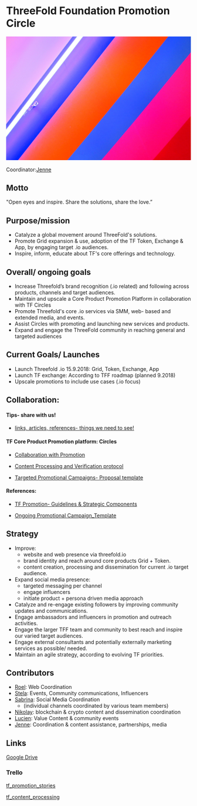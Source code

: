 # ThreeFold Foundation Promotion Circle

![promtion pic](foundation_marketing.jpeg)

Coordinator:[Jenne](https://github.com/threefoldfoundation/info_foundation/blob/development/docs/contributors/mazraa/Jenne_Magno.md)

## Motto
"Open eyes and inspire. Share the solutions, share the love.”

## Purpose/mission
- Catalyze a global movement around ThreeFold's solutions.
- Promote Grid expansion & use,  adoption of the TF Token, Exchange & App, by engaging target .io audiences.
- Inspire, inform, educate about TF's core offerings and technology. 

## Overall/ ongoing goals
- Increase Threefold’s brand recognition (.io related) and following across products, channels and target audiences.
- Maintain and upscale a Core Product Promotion Platform in collaboration with TF Circles
- Promote Threefold's core .io services via SMM, web- based and extended media, and events.
- Assist Circles with promoting and launching new services and products.
- Expand and engage the ThreeFold community in reaching general and targeted audiences

## Current Goals/ Launches 
- Launch Threefold .io 15.9.2018: Grid, Token, Exchange, App
- Launch TF exchange: According to TFF roadmap (planned 9.2018) 
- Upscale promotions to include use cases (.io focus)

## Collaboration:

#### Tips- share with us!
- [links, articles, references- things we need to see!](https://docs.google.com/spreadsheets/d/1Ob0gCVc_vRPJKjBrZLr1kl2s1YRlMag-4iAxZlSNFbU/edit?usp=sharing)


#### TF Core Product Promotion platform: Circles

- [Collaboration with Promotion](https://docs.google.com/document/d/17wOpD4FU3MBeR_8BJYnrjD9ZzTrYnCsZRRThjnnnjbo/edit?usp=sharing)

- [Content Processing and Verification protocol](https://docs.google.com/document/d/1-8L9xqqpir_1--oZZG819MAwrfpDU-1QNVYxQfp3DAE/edit?usp=sharing)

- [Targeted Promotional Campaigns- Proposal template](https://docs.google.com/document/d/1ssLDpj1p_fcSpBGL9vPRBmwnYEgQo70qv-78dEJgEG8/edit?usp=sharing)

#### References: 
- [TF Promotion- Guidelines & Strategic Components](https://docs.google.com/document/d/1o3CUnr_viGP5p6TUMaB8Aynpom6tYna9GiLZndi1l4U/edit?usp=sharing)

- [Ongoing Promotional Campaign_Template](https://docs.google.com/document/d/1G4Vv8FJUEEFe8PqqZHhfMT9D0RgHAzLGg1qgEPKUlLw/edit?usp=sharing)


## Strategy
- Improve: 
  * website and web presence via threefold.io
  * brand identity and reach around core products Grid + Token.
  *  content creation, processing and dissemination for current .io target audience.
- Expand social media presence:
  * targeted messaging per channel
  * engage influencers
  * initiate product + persona driven media approach
- Catalyze and re-engage existing followers by improving community updates and communications.
- Engage ambassadors and influencers in promotion and outreach activities.
- Engage the larger TFF team and community to best reach and inspire our varied target audiences.
- Engage external consultants and potentially externally marketing services as possible/ needed.
- Maintain an agile strategy, according to evolving TF priorities.

## Contributors
- [Roel](https://github.com/threefoldfoundation/info_foundation/blob/development/docs/contributors/tftech/Roel_van_Sabben.md):  Web Coordination
- [Stela](https://github.com/threefoldfoundation/info_foundation/blob/development/docs/contributors/tftech/Stela_Suils_Cuesta.md): Events, Community communications, Influencers
- [Sabrina](https://github.com/threefoldfoundation/info_foundation/blob/development/docs/contributors/tftech/sabrina_sadik.md): Social Media Coordination
  * (individual channels coordinated by various team members)
- [Nikolay](https://github.com/threefoldfoundation/info_foundation/blob/development/docs/contributors/mazraa/Nickolay%20Babenko.md): blockchain & crypto content and dissemination coordination
- [Lucien](https://github.com/threefoldfoundation/info_foundation/blob/development/docs/contributors/tftech/Lucien_Lecarme.md): Value Content & community events
- [Jenne](https://github.com/threefoldfoundation/info_foundation/blob/development/docs/contributors/mazraa/Jenne_Magno.md): Coordination & content assistance, partnerships, media

## Links
[Google Drive](https://drive.google.com/drive/u/1/folders/1FtuoAe7-wxp42zCmjEBIS6yBxhB9ywoX?ogsrc=32)

### Trello

[tf_promotion_stories](https://trello.com/b/N35xNHHz)

[tf_content_processing](https://trello.com/b/xNQ4A7sr)

   


